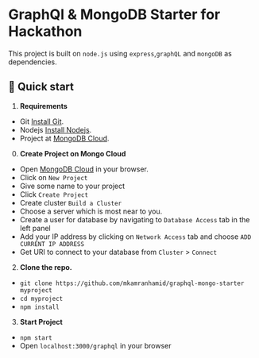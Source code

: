 # GraphQl & MongoDB Starter for Hackathon

This project is built on `node.js` using `express`,`graphQL` and `mongoDB` as dependencies. 

## 🚀 Quick start


1. **Requirements**

- Git [Install Git](https://git-scm.com/downloads).
- Nodejs [Install Nodejs](https://nodejs.org/en/download/).
- Project at [MongoDB Cloud](https://cloud.mongodb.com).

0. **Create Project on Mongo Cloud**
- Open [MongoDB Cloud](https://cloud.mongodb.com) in your browser.
- Click on `New Project` 
- Give some name to your project
- Click `Create Project`
- Create cluster `Build a Cluster`
- Choose a server which is most near to you.
- Create a user for database by navigating to `Database Access` tab in the left panel 
- Add your IP address by clicking on `Network Access` tab and choose `ADD CURRENT IP ADDRESS`
- Get URI to connect to your database from `Cluster` > `Connect`

2.  **Clone the repo.**
- `git clone https://github.com/mkamranhamid/graphql-mongo-starter myproject`
- `cd myproject`
- `npm install`

3. **Start Project**
- `npm start`
- Open `localhost:3000/graphql` in your browser